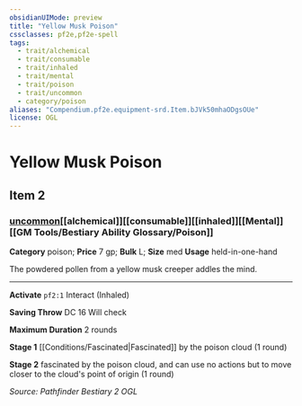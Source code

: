 ```yaml
---
obsidianUIMode: preview
title: "Yellow Musk Poison"
cssclasses: pf2e,pf2e-spell
tags:
  - trait/alchemical
  - trait/consumable
  - trait/inhaled
  - trait/mental
  - trait/poison
  - trait/uncommon
  - category/poison
aliases: "Compendium.pf2e.equipment-srd.Item.bJVk50mhaODgsOUe"
license: OGL
---
```

# Yellow Musk Poison
## Item 2
### [uncommon](uncommon "Uncommon Rarity Trait")[[alchemical]][[consumable]][[inhaled]][[Mental]][[GM Tools/Bestiary Ability Glossary/Poison]]

**Category** poison; 
**Price** 7 gp; 
**Bulk** L; **Size** med
**Usage** held-in-one-hand

The powdered pollen from a yellow musk creeper addles the mind.

* * *

**Activate** `pf2:1` Interact (Inhaled)

**Saving Throw** DC 16 Will check

**Maximum Duration** 2 rounds

**Stage 1** [[Conditions/Fascinated|Fascinated]] by the poison cloud (1 round)

**Stage 2** fascinated by the poison cloud, and can use no actions but to move closer to the cloud's point of origin (1 round)

*Source: Pathfinder Bestiary 2*
*OGL*
